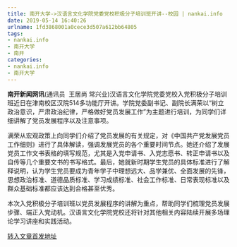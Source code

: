 ```yaml
---
title: 南开大学->汉语言文化学院党委党校积极分子培训班开讲--校园 | nankai.info
date: 2019-05-14 16:40:26
urlname: 1fd3868001a0cece3d507a612bb64805
tags: 
- nankai.info
- 南开大学
- 南开
categories:
- nankai.info
- 南开大学
---
```



**南开新闻网讯**(通讯员  王居尚 常兴业)汉语言文化学院党委党校入党积极分子培训班近日在津南校区汉院514多功能厅开讲。学院党委副书记、副院长满荣以“树立政治意识，严肃政治纪律，严格做好党员发展工作”为主题进行培训，为同学们详细讲解了党员发展程序以及注意事项。

满荣从宏观政策上向同学们介绍了党员发展的有关规定，对《中国共产党发展党员工作细则》进行了具体解读，强调发展党员的各个重要时间节点。她还介绍了发展党员工作文书表格的填写规范，尤其是入党申请书、入党志愿书、转正申请书以及自传等几个重要文书的书写格式。最后，她就新时期学生党员的具体标准进行了解释说明，认为学生党员要成为青年学子中理想远大、品学兼优、全面发展的先锋，思想政治标准、道德品质标准、学习成绩标准、社会工作标准、日常表现标准以及群众基础标准都应该达到合格甚至优秀。

本次入党积极分子培训班以党员发展程序的讲解为重点，帮助同学们梳理党员发展步骤、端正入党动机。汉语言文化学院党校还将针对其他相关内容陆续开展多场理论学习讲座和实践活动。





[转入文章首发地址](http://news.nankai.edu.cn/qqxy/system/2019/05/14/000451337.shtml)